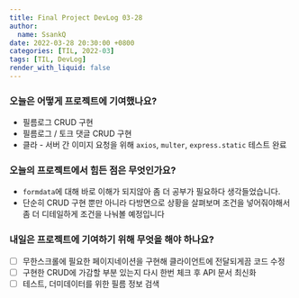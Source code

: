 ```yaml
---
title: Final Project DevLog 03-28
author:
  name: SsankQ
date: 2022-03-28 20:30:00 +0800
categories: [TIL, 2022-03]
tags: [TIL, DevLog]
render_with_liquid: false
---
```


### 오늘은 어떻게 프로젝트에 기여했나요?

- 필름로그 CRUD 구현
- 필름로그 / 토크 댓글 CRUD 구현
- 클라 - 서버 간 이미지 요청을 위해 `axios`, `multer`, `express.static` 테스트 완료

### 오늘의 프로젝트에서 힘든 점은 무엇인가요?

- `formdata`에 대해 바로 이해가 되지않아 좀 더 공부가 필요하다 생각들었습니다.
- 단순히 CRUD 구현 뿐만 아니라 다방면으로 상황을 살펴보며 조건을 넣어줘야해서 좀 더 디테일하게 조건을 나눠볼 예정입니다

### 내일은 프로젝트에 기여하기 위해 무엇을 해야 하나요?

- [ ] 무한스크롤에 필요한 페이지네이션을 구현해 클라이언트에 전달되게끔 코드 수정
- [ ] 구현한 CRUD에 가감할 부분 있는지 다시 한번 체크 후 API 문서 최신화 
- [ ] 테스트, 더미데이터를 위한 필름 정보 검색